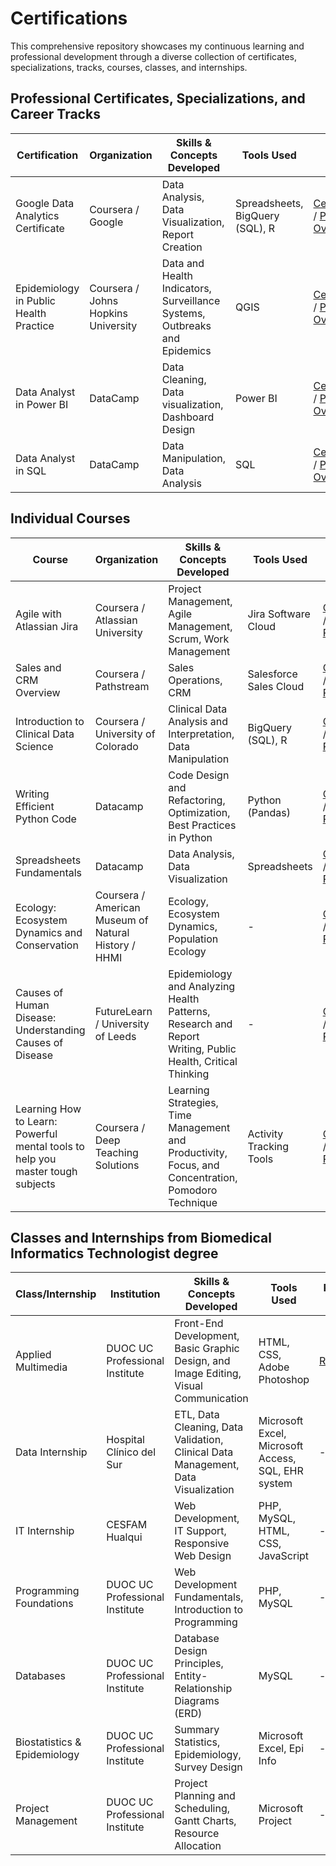 # Certifications

This comprehensive repository showcases my continuous learning and professional development through a diverse collection of certificates, specializations, tracks, courses, classes, and internships.

## Professional Certificates, Specializations, and Career Tracks

| Certification                     | Organization          | Skills & Concepts Developed                                      | Tools Used                                             | Links                                              |
|-----------------------------------------|-----------------------|-------------------------------------------------------|--------------------------------------------------------|----------------------------------------------------|
| Google Data Analytics Certificate       | Coursera / Google             | Data Analysis, Data Visualization, Report Creation |  Spreadsheets, BigQuery (SQL), R   | [Certificate](https://www.credly.com/badges/5bed996c-96a8-4407-abe5-00562b229e94/) / [Program Overview](https://www.coursera.org/professional-certificates/google-data-analytics) |
| Epidemiology in Public Health Practice                | Coursera / Johns Hopkins University             | Data and Health Indicators, Surveillance Systems, Outbreaks and Epidemics                   | QGIS                                           | [Certificate](https://www.coursera.org/account/accomplishments/specialization/3T8K2BY4E6CF) / [Program Overview](https://www.coursera.org/specializations/professional-epidemiology?) |
| Data Analyst in Power BI                     | DataCamp              | Data Cleaning, Data visualization, Dashboard Design        | Power BI                      | [Certificate](https://www.datacamp.com/statement-of-accomplishment/track/79e002bdbcbe45c93ed47614fb1620a36c4e29a8) / [Program Overview](https://www.datacamp.com/tracks/data-analyst-in-power-bi) |
| Data Analyst in SQL                     | DataCamp              | Data Manipulation, Data Analysis         | SQL                                                  | [Certificate](https://www.datacamp.com/statement-of-accomplishment/track/9d930b3f1fdef214204236808f7ae1d002850b31) / [Program Overview](https://www.datacamp.com/tracks/data-analyst-in-sql) |

## Individual Courses
| Course                     | Organization          | Skills & Concepts Developed                                      | Tools Used                                             | Links                                              |
|-----------------------------------------|-----------------------|-------------------------------------------------------|--------------------------------------------------------|----------------------------------------------------|
| Agile with Atlassian Jira    | Coursera / Atlassian University          | Project Management, Agile Management, Scrum, Work Management        | Jira Software Cloud  | [Certificate](https://www.coursera.org/account/accomplishments/verify/MQQYJ3LNFWLT) / [Course Page](https://www.coursera.org/learn/agile-atlassian-jira) |
| Sales and CRM Overview    | Coursera / Pathstream          | Sales Operations, CRM        | Salesforce Sales Cloud   | [Certificate](https://www.coursera.org/account/accomplishments/verify/MGY7F6WS5HAP) / [Course Page](https://www.coursera.org/learn/sales-and-crm-overview) |
| Introduction to Clinical Data Science    | Coursera / University of Colorado          | Clinical Data Analysis and Interpretation, Data Manipulation        | BigQuery (SQL), R   | [Certificate](https://www.coursera.org/account/accomplishments/verify/4XMT8V6VZSRN) / [Course Page](https://www.coursera.org/learn/introduction-clinical-data-science) |
| Writing Efficient Python Code    | Datacamp          | Code Design and Refactoring, Optimization, Best Practices in Python        | Python (Pandas)   | [Certificate](https://www.datacamp.com/statement-of-accomplishment/course/7a268fba4d668ef31d2ed60557f77f8f0d8b7dbf?raw=1) / [Course Page](https://www.datacamp.com/courses/writing-efficient-python-code) |
| Spreadsheets Fundamentals    | Datacamp          | Data Analysis, Data Visualization        | Spreadsheets   | [Certificate](https://www.datacamp.com/statement-of-accomplishment/track/373e5f33dbc33cc3a4408b03d9e82e45398ffea3?raw=1) / [Course Page](https://www.datacamp.com/tracks/spreadsheet-fundamentals)|
| Ecology: Ecosystem Dynamics and Conservation        | Coursera / American Museum of Natural History / HHMI             | Ecology, Ecosystem Dynamics, Population Ecology     | -                             | [Certificate](https://www.coursera.org/account/accomplishments/verify/FH4Y78BVE6GU) / [Course Page](https://www.coursera.org/learn/ecology-conservation) |
| Causes of Human Disease: Understanding Causes of Disease                 | FutureLearn / University of Leeds   | Epidemiology and Analyzing Health Patterns, Research and Report Writing, Public Health, Critical Thinking                | -                                                      | [Certificate](https://www.futurelearn.com/certificates/e3iekt3) / [Course Page](https://www.futurelearn.com/courses/human-disease-understanding-causes-of-disease) |
| Learning How to Learn: Powerful mental tools to help you master tough subjects    | Coursera / Deep Teaching Solutions          | Learning Strategies, Time Management and Productivity, Focus, and Concentration, Pomodoro Technique        | Activity Tracking Tools   | [Certificate](https://www.coursera.org/account/accomplishments/verify/B2TZKY3M7XSQ) / [Course Page](https://www.coursera.org/learn/learning-how-to-learn) |

## Classes and Internships from Biomedical Informatics Technologist degree
| Class/Internship        | Institution          | Skills & Concepts Developed | Tools Used | Relevant Links |
|------------------------|----------------------|----------------------------|------------|----------------|
| Applied Multimedia  | DUOC UC Professional Institute       | Front-End Development, Basic Graphic Design, and Image Editing, Visual Communication | HTML, CSS, Adobe Photoshop | [Repository](https://github.com/Nostrand/SaludHualqui) |
| Data Internship | Hospital Clínico del Sur      | ETL, Data Cleaning, Data Validation, Clinical Data Management, Data Visualization | Microsoft Excel, Microsoft Access, SQL, EHR system | - |
| IT Internship | CESFAM Hualqui      | Web Development, IT Support, Responsive Web Design | PHP, MySQL, HTML, CSS, JavaScript | - |
| Programming Foundations | DUOC UC Professional Institute      | Web Development Fundamentals, Introduction to Programming | PHP, MySQL | - |
| Databases | DUOC UC Professional Institute      | Database Design Principles, Entity-Relationship Diagrams (ERD) | MySQL | - |
| Biostatistics & Epidemiology | DUOC UC Professional Institute    | Summary Statistics, Epidemiology, Survey Design | Microsoft Excel, Epi Info | - |
| Project Management | DUOC UC Professional Institute    | Project Planning and Scheduling, Gantt Charts, Resource Allocation | Microsoft Project | - |
